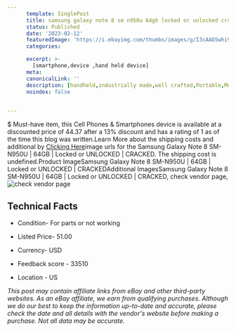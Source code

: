 ```yaml
---
      template: SinglePost
      title: samsung galaxy note 8 sm n950u 64gb locked or unlocked cracked
      status: Published
      date: '2023-02-12'
      featuredImage: 'https://i.ebayimg.com/thumbs/images/g/I3cAAOSwhi9jG3pw/s-l225.jpg'
      categories: 

      excerpt: >-
        [smartphone,device ,hand held device]
      meta:
      canonicalLink: ''
      description: [handheld,industrially made,well crafted,Portable,Mobile,Compact,Convenient,Lightweight,Maneuverable,Man-portable,Miniature,Carriable,Hand-held,Light,Holdable,Transportable,Mobile device,Pocket-sized,On-the-go,Wireless,Cordless,Compact size,Convenient size, smartphone,device ,hand held device]
      noindex: false

        
---
```

$
    Must-have item, this Cell Phones & Smartphones device is available at a discounted price of 44.37 after a 13% discount and has a rating of 1 as of the time this blog was written.Learn More about the shipping costs and additional by [Clicking Here](https://www.ebay.com/itm/275540351975?hash=item40277c1be7%3Ag%3AI3cAAOSwhi9jG3pw&mkevt=1&mkcid=1&mkrid=711-53200-19255-0&campid=%253CePNCampaignId%253E&customid=%253CreferenceId%253E&toolid=10049)image urls for the Samsung Galaxy Note 8 SM-N950U | 64GB | Locked or UNLOCKED | CRACKED. The shipping cost is undefined.Product ImageSamsung Galaxy Note 8 SM-N950U | 64GB | Locked or UNLOCKED | CRACKEDAdditional ImagesSamsung Galaxy Note 8 SM-N950U | 64GB | Locked or UNLOCKED | CRACKED, check vendor page, ![check vendor page](https://origin-galleryplus.ebayimg.com/ws/web/275540351975_2_0_1/225x225.jpg,https://origin-galleryplus.ebayimg.com/ws/web/275540351975_3_0_1/225x225.jpg,https://origin-galleryplus.ebayimg.com/ws/web/275540351975_4_0_1/225x225.jpg,https://origin-galleryplus.ebayimg.com/ws/web/275540351975_5_0_1/225x225.jpg,https://origin-galleryplus.ebayimg.com/ws/web/275540351975_6_0_1/225x225.jpg)
    
    

 ## Technical Facts 



     
      

 - Condition- For parts or not working 


      

 - Listed Price- 51.00 


      

 - Currency- USD 


      

 - Feedback score - 33510 


      

 - Location - US 


      
      

 *_This post may contain affiliate links from eBay and other third-party websites. As an eBay affiliate, we earn from qualifying purchases. Although we do our best to keep the information up-to-date and accurate, please check the date and all details with the vendor's website before making a purchase. Not all data may be accurate._*



    
    
    
    
    